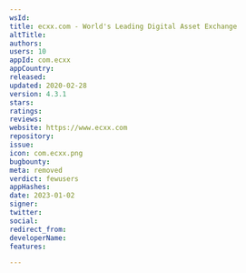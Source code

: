 ```yaml
---
wsId: 
title: ecxx.com - World's Leading Digital Asset Exchange
altTitle: 
authors: 
users: 10
appId: com.ecxx
appCountry: 
released: 
updated: 2020-02-28
version: 4.3.1
stars: 
ratings: 
reviews: 
website: https://www.ecxx.com
repository: 
issue: 
icon: com.ecxx.png
bugbounty: 
meta: removed
verdict: fewusers
appHashes: 
date: 2023-01-02
signer: 
twitter: 
social: 
redirect_from: 
developerName: 
features: 

---
```


